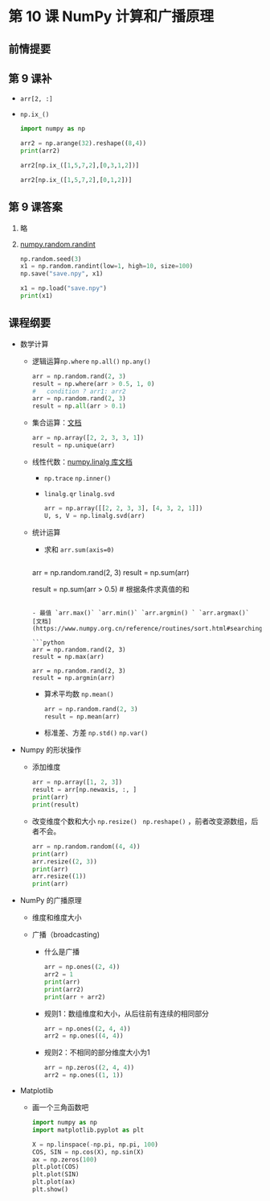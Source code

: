 # 第 10 课 NumPy 计算和广播原理

## 前情提要

## 第 9 课补

- `arr[2, :]`

- `np.ix_()`

    ```python
    import numpy as np

    arr2 = np.arange(32).reshape((8,4))
    print(arr2)

    arr2[np.ix_([1,5,7,2],[0,3,1,2])]

    arr2[np.ix_([1,5,7,2],[0,1,2])]
    ```

## 第 9 课答案

1. 略

2. [numpy.random.randint](https://numpy.org/doc/stable/reference/random/generated/numpy.random.randint.html)

   ```python
   np.random.seed(3)
   x1 = np.random.randint(low=1, high=10, size=100)
   np.save("save.npy", x1)
   
   x1 = np.load("save.npy")
   print(x1)
   ```

   


## 课程纲要

- 数学计算

  - 逻辑运算`np.where` `np.all()` `np.any()`

    ```python
    arr = np.random.rand(2, 3)
    result = np.where(arr > 0.5, 1, 0)
    #	condition ? arr1: arr2
    arr = np.random.rand(2, 3)
    result = np.all(arr > 0.1)
    ```

  - 集合运算：[文档](https://www.numpy.org.cn/reference/routines/set.html#%E6%93%8D%E4%BD%9C%E9%9B%86%E5%90%88-set-routines)

    ```python
    arr = np.array([2, 2, 3, 3, 1])
    result = np.unique(arr)
    ```

  - 线性代数：[numpy.linalg 库文档](https://www.numpy.org.cn/reference/routines/linalg.html#%E7%9F%A9%E9%98%B5%E5%92%8C%E5%90%91%E9%87%8F%E7%A7%AF)

    - `np.trace` `np.inner()` 

    - `linalg.qr` `linalg.svd`

      ```python
      arr = np.array([[2, 2, 3, 3], [4, 3, 2, 1]])
      U, s, V = np.linalg.svd(arr)
      ```

  - 统计运算

    - 求和 `arr.sum(axis=0)`

      ```python
    arr = np.random.rand(2, 3)
      result = np.sum(arr)
      
      result = np.sum(arr > 0.5)	#	根据条件求真值的和
      ```

    - 最值 `arr.max()` `arr.min()` `arr.argmin() ` `arr.argmax()` [文档](https://www.numpy.org.cn/reference/routines/sort.html#searching)

      ```python
    arr = np.random.rand(2, 3)
      result = np.max(arr)
      
      arr = np.random.rand(2, 3)
      result = np.argmin(arr)
      ```

    - 算术平均数 `np.mean()`
    
      ```python
      arr = np.random.rand(2, 3)
      result = np.mean(arr)
      ```
    
    - 标准差、方差 `np.std()` `np.var()`

- Numpy 的形状操作

  - 添加维度

    ```python
    arr = np.array([1, 2, 3])
    result = arr[np.newaxis, :, ]
    print(arr)
    print(result)
    ```

  - 改变维度个数和大小  `np.resize() ` `np.reshape()` ，前者改变源数组，后者不会。

    ```python
    arr = np.random.random((4, 4))
    print(arr)
    arr.resize((2, 3))
    print(arr)
    arr.resize((1))
    print(arr)
    ```

- NumPy 的广播原理

  - 维度和维度大小

  - 广播（broadcasting)

    - 什么是广播

      ```python
      arr = np.ones((2, 4))
      arr2 = 1
      print(arr)
      print(arr2)
      print(arr + arr2)
      ```

    - 规则1：数组维度和大小，从后往前有连续的相同部分

      ```python
      arr = np.ones((2, 4, 4))
      arr2 = np.ones((4, 4))
      ```

    - 规则2：不相同的部分维度大小为1

      ```python
      arr = np.zeros((2, 4, 4))
      arr2 = np.ones((1, 1))
      ```

- Matplotlib

  - 画一个三角函数吧

    ```python
    import numpy as np
    import matplotlib.pyplot as plt
    
    X = np.linspace(-np.pi, np.pi, 100)
    COS, SIN = np.cos(X), np.sin(X)
    ax = np.zeros(100)
    plt.plot(COS)
    plt.plot(SIN)
    plt.plot(ax)
    plt.show()
    
    ```


